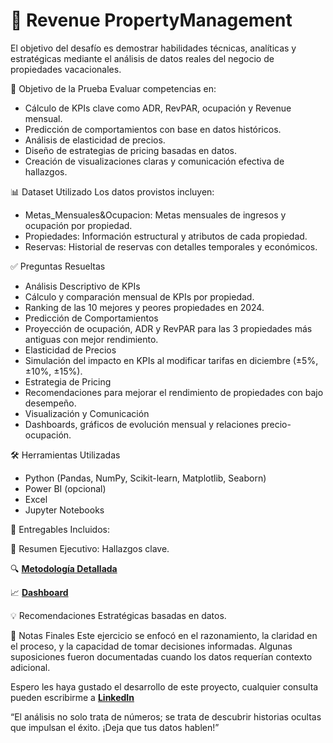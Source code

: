 
# **🏡 Revenue PropertyManagement**

El objetivo del desafío es demostrar habilidades técnicas, analíticas y estratégicas mediante el análisis de datos reales del negocio de propiedades vacacionales.

📌 Objetivo de la Prueba
Evaluar competencias en:
- Cálculo de KPIs clave como ADR, RevPAR, ocupación y Revenue mensual.
- Predicción de comportamientos con base en datos históricos.
- Análisis de elasticidad de precios.
- Diseño de estrategias de pricing basadas en datos.
- Creación de visualizaciones claras y comunicación efectiva de hallazgos.

📊 Dataset Utilizado
Los datos provistos incluyen:
- Metas_Mensuales&Ocupacion: Metas mensuales de ingresos y ocupación por propiedad.
- Propiedades: Información estructural y atributos de cada propiedad.
- Reservas: Historial de reservas con detalles temporales y económicos.

✅ Preguntas Resueltas
- Análisis Descriptivo de KPIs
- Cálculo y comparación mensual de KPIs por propiedad.
- Ranking de las 10 mejores y peores propiedades en 2024.
- Predicción de Comportamientos
- Proyección de ocupación, ADR y RevPAR para las 3 propiedades más antiguas con mejor rendimiento.
- Elasticidad de Precios
- Simulación del impacto en KPIs al modificar tarifas en diciembre (±5%, ±10%, ±15%).
- Estrategia de Pricing
- Recomendaciones para mejorar el rendimiento de propiedades con bajo desempeño.
- Visualización y Comunicación
- Dashboards, gráficos de evolución mensual y relaciones precio-ocupación.

🛠 Herramientas Utilizadas
- Python (Pandas, NumPy, Scikit-learn, Matplotlib, Seaborn)
- Power BI (opcional)
- Excel
- Jupyter Notebooks

📄 Entregables Incluidos:

📘 Resumen Ejecutivo: Hallazgos clave.

🔍 **[Metodología Detallada](Desarrollo.ipynb)**

📈 **[Dashboard](https://app.powerbi.com/view?r=eyJrIjoiY2M4NDI5YzAtMDEwYi00YTY4LWI5MjEtMjQyZGY0NzdjZWYzIiwidCI6IjdhNTk5MDAyLTAwMWMtNDMyYy04NDZlLTFkZGNhOWY2YjI5OSIsImMiOjR9)**

💡 Recomendaciones Estratégicas basadas en datos.

📌 Notas Finales
Este ejercicio se enfocó en el razonamiento, la claridad en el proceso, y la capacidad de tomar decisiones informadas. Algunas suposiciones fueron documentadas cuando los datos requerían contexto adicional.



Espero les haya gustado el desarrollo de este proyecto, cualquier consulta pueden escribirme a **[LinkedIn](https://www.linkedin.com/in/alejandra-lizeth-salas-talavera/)**


“El análisis no solo trata de números; se trata de descubrir historias ocultas que impulsan el éxito. ¡Deja que tus datos hablen!”

